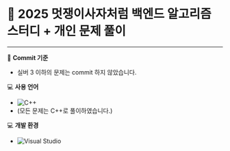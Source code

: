 # 🦁 2025 멋쟁이사자처럼 백엔드 알고리즘 스터디 + 개인 문제 풀이

---

📌 **Commit 기준**
- 실버 3 이하의 문제는 commit 하지 않았습니다.

💻 **사용 언어**
- ![C++](https://img.shields.io/badge/C++-00599C?style=flat-square&logo=C%2B%2B&logoColor=white)
- (모든 문제는 C++로 풀이하였습니다.)

💻 **개발 환경**
- ![Visual Studio](https://img.shields.io/badge/IDE-Visual%20Studio-5C2D91?style=flat&logo=visual-studio&logoColor=white)
